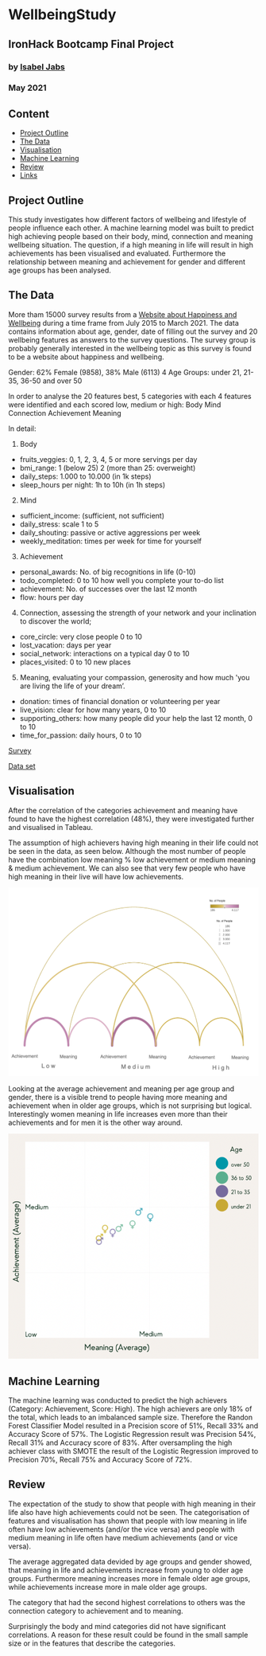 # WellbeingStudy 
## IronHack Bootcamp Final Project 
### by [Isabel Jabs](https://github.com/IsabelJabs)
### May 2021

## Content

- [Project Outline](#project-outline)
- [The Data](#the-data)
- [Visualisation](#visualisation)
- [Machine Learning](#machine-learning)
- [Review](#review)
- [Links](#links)

## Project Outline

This study investigates how different factors of wellbeing and lifestyle of people influence each other. 
A machine learning model was built to predict high achieving people based on their body, mind, connection and meaning wellbeing situation.
The question, if a high meaning in life will result in high achievements has been visualised and evaluated. 
Furthermore the relationship between meaning and achievement for gender and different age groups has been analysed. 

## The Data

More tham 15000 survey results from a [Website about Happiness and Wellbeing](http://www.authentic-happiness.com) during a time frame from July 2015 to March 2021. 
The data contains information about age, gender, date of filling out the survey and 20 wellbeing features as answers to the survey questions. 
The survey group is probably generally interested in the wellbeing topic as this survey is found to be a website about happiness and wellbeing. 

Gender: 62% Female (9858), 38% Male (6113)
4 Age Groups: under 21, 21-35, 36-50 and over 50

In order to analyse the 20 features best, 5 categories with each 4 features were identified and each scored low, medium or high: 
Body
Mind
Connection
Achievement 
Meaning

In detail: 
1. Body
* fruits_veggies: 0, 1, 2, 3, 4, 5 or more servings per day
* bmi_range: 1 (below 25) 2 (more than 25: overweight)
* daily_steps: 1.000 to 10.000 (in 1k steps) 
* sleep_hours per night: 1h to 10h (in 1h steps) 

2. Mind
* sufficient_income: (sufficient, not sufficient)
* daily_stress: scale 1 to 5 
* daily_shouting: passive or active aggressions per week
* weekly_meditation: times per week for time for yourself

3. Achievement
* personal_awards: No. of big recognitions in life (0-10)
* todo_completed: 0 to 10 how well you complete your to-do list
* achievement: No. of successes over the last 12 month 
* flow: hours per day 

4. Connection, assessing the strength of your network and your inclination to discover the world;
* core_circle: very close people 0 to 10 
* lost_vacation: days per year
* social_network: interactions on a typical day 0 to 10 
* places_visited: 0 to 10 new places 

5. Meaning, evaluating your compassion, generosity and how much 'you are living the life of your dream’.
* donation: times of financial donation or volunteering per year
* live_vision: clear for how many years, 0 to 10 
* supporting_others: how many people did your help the last 12 month, 0 to 10 
* time_for_passion: daily hours, 0 to 10

[Survey](http://www.authentic-happiness.com/your-life-satisfaction-score)

[Data set](https://www.kaggle.com/ydalat/lifestyle-and-wellbeing-data)

## Visualisation

After the correlation of the categories achievement and meaning have found to have the highest correlation (48%), they were investigated further and visualised in Tableau. 

The assumption of high achievers having high meaning in their life could not be seen in the data, as seen below. Although the most number of people have the combination low meaning % low achievement or medium meaning & medium achievement. We can also see that very few people who have high meaning in their live will have low achievements. 

![vis](https://github.com/IsabelJabs/WellbeingStudy/blob/main/Images/Arc_Meaning_Achievement.png)


Looking at the average achievement and meaning per age group and gender, there is a visible trend to people having more meaning and achievement when in older age groups, which is not surprising but logical. Interestingly women meaning in life increases even more than their achievements and for men it is the other way around. 

![avg](https://github.com/IsabelJabs/WellbeingStudy/blob/main/Images/Avg_age_gender.png)

## Machine Learning 

The machine learning was conducted to predict the high achievers (Category: Achievement, Score: High). 
The high achievers are only 18% of the total, which leads to an imbalanced sample size. 
Therefore the Randon Forest Classifier Model resulted in a Precision score of 51%, Recall 33% and Accuracy Score of 57%. 
The Logistic Regression result was Precision 54%, Recall 31% and Accuracy score of 83%.
After oversampling the high achiever class with SMOTE the result of the Logistic Regression improved to Precision 70%, Recall 75% and Accuracy Score of 72%.

## Review

The expectation of the study to show that people with high meaning in their life also have high achievements could not be seen.
The categorisation of features and visualisation has shown that people with low meaning in life often have low achievements (and/or the vice versa) and people with medium meaning in life often have medium achievements (and or vice versa). 

The average aggregated data devided by age groups and gender showed, that meaning in life and achievements increase from young to older age groups.
Furthermore meaning increases more in female older age groups, while achievements increase more in male older age groups.

The category that had the second highest correlations to others was the connection category to achievement and to meaning. 

Surprisingly the body and mind categories did not have significant correlations. 
A reason for these result could be found in the small sample size or in the features that describe the categories. 





